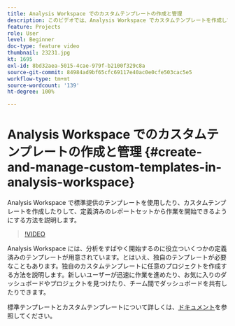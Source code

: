 ```yaml
---
title: Analysis Workspace でのカスタムテンプレートの作成と管理
description: このビデオでは、Analysis Workspace でカスタムテンプレートを作成して、特定のレポートセットから作業を開始できるようにする方法を説明します。
feature: Projects
role: User
level: Beginner
doc-type: feature video
thumbnail: 23231.jpg
kt: 1695
exl-id: 8bd32aea-5015-4cae-979f-b2100f329c8a
source-git-commit: 84984ad9bf65cfc69117e40ac0e0cfe503cac5e5
workflow-type: tm+mt
source-wordcount: '139'
ht-degree: 100%

---
```


# Analysis Workspace でのカスタムテンプレートの作成と管理 {#create-and-manage-custom-templates-in-analysis-workspace}

Analysis Workspace で標準提供のテンプレートを使用したり、カスタムテンプレートを作成したりして、定義済みのレポートセットから作業を開始できるようにする方法を説明します。

>[!VIDEO](https://video.tv.adobe.com/v/3428575/?quality=12&learn=on&captions=jpn)

Analysis Workspace には、分析をすばやく開始するのに役立ついくつかの定義済みのテンプレートが用意されています。とはいえ、独自のテンプレートが必要なこともあります。独自のカスタムテンプレートに任意のプロジェクトを作成する方法を説明します。新しいユーザーが迅速に作業を進めたり、お気に入りのダッシュボードやプロジェクトを見つけたり、チーム間でダッシュボードを共有したりできます。

標準テンプレートとカスタムテンプレートについて詳しくは、[ドキュメント](https://experienceleague.adobe.com/docs/analytics/analyze/analysis-workspace/build-workspace-project/starter-projects.html?lang=ja)を参照してください。

